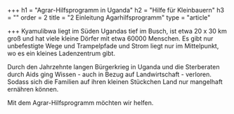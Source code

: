 +++
h1 = "Agrar-Hilfsprogramm in Uganda"
h2 = "Hilfe für Kleinbauern"
h3 = ""
order = 2
title = "2 Einleitung Agarhilfsprogramm"
type = "article"

+++
Kyamulibwa liegt im Süden Ugandas tief im Busch, ist etwa 20 x 30 km groß und hat viele kleine Dörfer mit etwa 60000 Menschen. Es gibt nur unbefestigte Wege und Trampelpfade und Strom liegt nur im Mittelpunkt, wo es ein kleines Ladenzentrum gibt.

Durch den Jahrzehnte langen Bürgerkrieg in Uganda und die Sterberaten durch Aids ging Wissen - auch in Bezug auf Landwirtschaft - verloren. Sodass sich die Familien auf ihren kleinen Stückchen Land nur mangelhaft ernähren können.

Mit dem Agrar-Hilfsprogramm möchten wir helfen. 